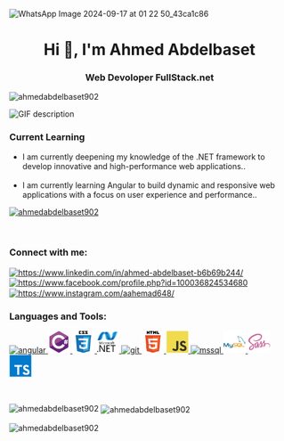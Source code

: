 ![WhatsApp Image 2024-09-17 at 01 22 50_43ca1c86](https://github.com/user-attachments/assets/b3f53b5c-9999-4471-b39a-a739100db3fb)

<h1 align="center">Hi 👋, I'm Ahmed Abdelbaset</h1>
<h3 align="center">Web Devoloper FullStack.net</h3>
<p align="left"> <img src="https://komarev.com/ghpvc/?username=ahmedabdelbaset902&label=Profile%20views&color=0e75b6&style=flat" alt="ahmedabdelbaset902" /> </p>
<picture>
  <source media="(prefers-color-scheme: dark)" srcset="./Skills_Animation_Dark.gif">
  <source media="(prefers-color-scheme: light)" srcset="./Skills_Animation_White.gif">
  <img align="left" alt="GIF description" src="./Skills_Animation_White.gif">
</picture>
<br />
<h3 align="left">Current Learning</h3>
<ul align="left">
  <li> I am currently deepening my knowledge of the .NET framework to develop innovative and high-performance web applications..</li>
  <br>
  <li> I am currently learning Angular to build dynamic and responsive web applications with a focus on user experience and performance..</li>
</ul>


<p align="left"> <a href="https://github.com/ryo-ma/github-profile-trophy"><img src="https://github-profile-trophy.vercel.app/?username=ahmedabdelbaset902" alt="ahmedabdelbaset902" /></a> </p>
<br>
<h3 align="left">Connect with me:</h3>
<p align="left">
<a href="https://linkedin.com/in/https://www.linkedin.com/in/ahmed-abdelbaset-b6b69b244/" target="blank"><img align="center" src="https://raw.githubusercontent.com/rahuldkjain/github-profile-readme-generator/master/src/images/icons/Social/linked-in-alt.svg" alt="https://www.linkedin.com/in/ahmed-abdelbaset-b6b69b244/" height="30" width="40" /></a>
<a href="https://fb.com/https://www.facebook.com/profile.php?id=100036824534680" target="blank"><img align="center" src="https://raw.githubusercontent.com/rahuldkjain/github-profile-readme-generator/master/src/images/icons/Social/facebook.svg" alt="https://www.facebook.com/profile.php?id=100036824534680" height="30" width="40" /></a>
<a href="https://instagram.com/https://www.instagram.com/aahemad648/" target="blank"><img align="center" src="https://raw.githubusercontent.com/rahuldkjain/github-profile-readme-generator/master/src/images/icons/Social/instagram.svg" alt="https://www.instagram.com/aahemad648/" height="30" width="40" /></a>
</p>

<h3 align="left">Languages and Tools:</h3>
<p align="left"> <a href="https://angular.io" target="_blank" rel="noreferrer"> <img src="https://angular.io/assets/images/logos/angular/angular.svg" alt="angular" width="40" height="40"/> </a> <a href="https://www.w3schools.com/cs/" target="_blank" rel="noreferrer"> <img src="https://raw.githubusercontent.com/devicons/devicon/master/icons/csharp/csharp-original.svg" alt="csharp" width="40" height="40"/> </a> <a href="https://www.w3schools.com/css/" target="_blank" rel="noreferrer"> <img src="https://raw.githubusercontent.com/devicons/devicon/master/icons/css3/css3-original-wordmark.svg" alt="css3" width="40" height="40"/> </a> <a href="https://dotnet.microsoft.com/" target="_blank" rel="noreferrer"> <img src="https://raw.githubusercontent.com/devicons/devicon/master/icons/dot-net/dot-net-original-wordmark.svg" alt="dotnet" width="40" height="40"/> </a> <a href="https://git-scm.com/" target="_blank" rel="noreferrer"> <img src="https://www.vectorlogo.zone/logos/git-scm/git-scm-icon.svg" alt="git" width="40" height="40"/> </a> <a href="https://www.w3.org/html/" target="_blank" rel="noreferrer"> <img src="https://raw.githubusercontent.com/devicons/devicon/master/icons/html5/html5-original-wordmark.svg" alt="html5" width="40" height="40"/> </a> <a href="https://developer.mozilla.org/en-US/docs/Web/JavaScript" target="_blank" rel="noreferrer"> <img src="https://raw.githubusercontent.com/devicons/devicon/master/icons/javascript/javascript-original.svg" alt="javascript" width="40" height="40"/> </a> <a href="https://www.microsoft.com/en-us/sql-server" target="_blank" rel="noreferrer"> <img src="https://www.svgrepo.com/show/303229/microsoft-sql-server-logo.svg" alt="mssql" width="40" height="40"/> </a> <a href="https://www.mysql.com/" target="_blank" rel="noreferrer"> <img src="https://raw.githubusercontent.com/devicons/devicon/master/icons/mysql/mysql-original-wordmark.svg" alt="mysql" width="40" height="40"/> </a> <a href="https://sass-lang.com" target="_blank" rel="noreferrer"> <img src="https://raw.githubusercontent.com/devicons/devicon/master/icons/sass/sass-original.svg" alt="sass" width="40" height="40"/> </a> <a href="https://www.typescriptlang.org/" target="_blank" rel="noreferrer"> <img src="https://raw.githubusercontent.com/devicons/devicon/master/icons/typescript/typescript-original.svg" alt="typescript" width="40" height="40"/> </a> </p>
<br>

<p><img align="left" src="https://github-readme-stats.vercel.app/api/top-langs?username=ahmedabdelbaset902&show_icons=true&locale=en&layout=compact" alt="ahmedabdelbaset902" /></p>

<p>&nbsp;<img align="center" src="https://github-readme-stats.vercel.app/api?username=ahmedabdelbaset902&show_icons=true&locale=en" alt="ahmedabdelbaset902" /></p>

<p><img align="center" src="https://github-readme-streak-stats.herokuapp.com/?user=ahmedabdelbaset902&" alt="ahmedabdelbaset902" /></p>



